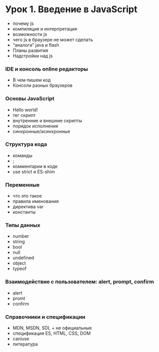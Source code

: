 # Урок 1. Введение в JavaScript  

* почему js  
* компиляция и интерпретация  
* возможности js  
* чего js в браузере не может сделать  
* “аналоги” java и flash  
* Планы развития  
* Надстройки над js  

### IDE и консоль online редакторы  
* В чем пишем код  
* Консоли разных браузеров  

### Основы JavaScript
* Hello world!  
* тег скрипт  
* внутренние и внешние скрипты  
* порядок исполнения  
* синхронные/асинхронные  

### Структура кода
* команды  
* ;  
* комментарии в коде  
* use strict  и ES-shim  

### Переменные
* что это такое  
* правила именования  
* директива var  
* константы  

### Типы данных
* number  
* string  
* bool  
* null  
* undefined  
* object  
* typeof  

### Взаимодействие с пользователем: alert, prompt, confirm
* alert  
* promt  
* confirm  

### Справочники и спецификации
* MDN, MSDN, SDL + не официальные  
* спецификация ES, HTML, CSS, DOM  
* caniuse  
* литература  
